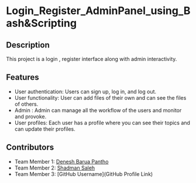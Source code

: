 # Login_Register_AdminPanel_using_Bash&Scripting

## Description

This project is a login , register interface along with admin interactivity.

## Features

- User authentication: Users can sign up, log in, and log out.
- User functionality: User can add files of their own and can see the files of others.
- Admin : Admin can manage all the workflow of the users and monitor and provoke.
- User profiles: Each user has a profile where you can see their topics and can update their profiles.


## Contributors

- Team Member 1: [Denesh Barua Pantho](https://github.com/Melovalent-DBP)
- Team Member 2: [Shadman Saleh](https://gist.github.com/shadmansaleh)
- Team Member 3: [GitHub Username](GitHub Profile Link)

